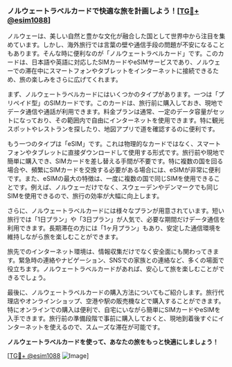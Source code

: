 ### ノルウェートラベルカードで快適な旅を計画しよう！[[TG💪+ @esim1088](https://t.me/s/esim1088)]

ノルウェーは、美しい自然と豊かな文化が融合した国として世界中から注目を集めています。しかし、海外旅行では言葉の壁や通信手段の問題が不安になることもあります。そんな時に便利なのが「ノルウェートラベルカード」です。このカードは、日本語や英語に対応したSIMカードやeSIMサービスであり、ノルウェーでの滞在中にスマートフォンやタブレットをインターネットに接続できるため、旅の楽しみをさらに広げてくれます。

まず、ノルウェートラベルカードにはいくつかのタイプがあります。一つは「プリペイド型」のSIMカードです。このカードは、旅行前に購入しておき、現地でデータ通信や通話が利用できます。料金プランは通常、一定のデータ容量がセットになっており、その範囲内で自由にインターネットを使用できます。特に観光スポットやレストランを探したり、地図アプリで道を確認するのに便利です。

もう一つのタイプは「eSIM」です。これは物理的なカードではなく、スマートフォンやタブレットに直接ダウンロードして使用する形式です。旅行前や現地で簡単に購入でき、SIMカードを差し替える手間が不要です。特に複数の国を回る場合や、頻繁にSIMカードを交換する必要がある場合には、eSIMが非常に便利です。また、eSIMの最大の特徴は、一度に複数の国で同じSIMを使用できることです。例えば、ノルウェーだけでなく、スウェーデンやデンマークでも同じSIMを使用できるので、旅行の効率が大幅に向上します。

さらに、ノルウェートラベルカードには様々なプランが用意されています。短い旅行では「1日プラン」や「3日プラン」が人気で、必要な期間だけデータ通信を利用できます。長期滞在の方には「1ヶ月プラン」もあり、安定した通信環境を維持しながら旅を楽しむことができます。

旅先でのインターネット環境は、情報収集だけでなく安全面にも関わってきます。緊急時の連絡やナビゲーション、SNSでの家族との連絡など、多くの場面で役立ちます。ノルウェートラベルカードがあれば、安心して旅を楽しむことができるでしょう。

最後に、ノルウェートラベルカードの購入方法についてもご紹介します。旅行代理店やオンラインショップ、空港や駅の販売機などで購入することができます。特にオンラインでの購入は便利で、自宅にいながら簡単にSIMカードやeSIMを入手できます。旅行前の準備段階で事前に購入しておくと、現地到着後すぐにインターネットを使えるので、スムーズな滞在が可能です。

**ノルウェートラベルカードを使って、あなたの旅をもっと快適にしましょう！**

[[TG💪+ @esim1088](https://t.me/s/esim1088) ![Image](https://i.postimg.cc/Y0z9fWf4/image.png)]